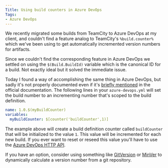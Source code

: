 ```yaml
---
Title: Using build counters in Azure DevOps
Tags:
- Azure DevOps
---
```


We recently migrated some builds from TeamCity to Azure DevOps at my client, and couldn't
find a feature analog to TeamCity's `%build.counter%` which we've been using 
to get automatically incremented version numbers for artifacts.

<!--excerpt-->

Since we couldn't find the corresponding feature in Azure DevOps we settled on using the
`$(Build.BuildId)` variable which is the canonical ID for a build. Not exactly ideal
but it solved the immediate issue.

Today I found a way of accomplishing the same thing in Azure DevOps, but sadly it's not 
properly documented even if it's [briefly mentioned][1] in the official documentation. 
The following lines in your `azure-devops.yml` will set the build number to an
incrementing number that's scoped to the build definition.

```yml
name: 1.0.$(myBuildCounter)
variables:
  myBuildCounter: $[counter('buildCounter',1)]
```

The example above will create a build definition counter called `buildCounter` that
will be initialized to the value `1`. This value will be incremented for
each new build. If you ever want to reset or reseed this value you'll have to use the 
[Azure DevOps HTTP API][2].

If you have an option, consider using something like [GitVersion][3] 
or [MinVer][4] to dynamically calculate a version number from a git repository.

[1]:https://docs.microsoft.com/en-us/azure/devops/pipelines/process/variables?view=azure-devops&tabs=yaml%2Cbatch#set-variables-using-expressions
[2]:https://docs.microsoft.com/en-us/rest/api/azure/devops/build/definitions?view=vsts-rest-tfs-4.1
[3]:https://gitversion.readthedocs.io/en/latest/
[4]:https://github.com/adamralph/minver